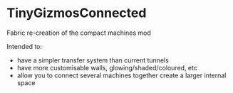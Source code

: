 # TinyGizmosConnected
Fabric re-creation of the compact machines mod

Intended to:
- have a simpler transfer system than current tunnels
- have more customisable walls, glowing/shaded/coloured, etc
- allow you to connect several machines together create a larger internal space
